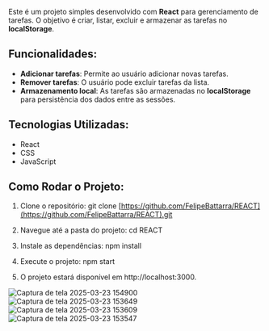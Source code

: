 Este é um projeto simples desenvolvido com **React** para gerenciamento de tarefas. O objetivo é criar, listar, excluir e armazenar as tarefas no **localStorage**.

## Funcionalidades:
- **Adicionar tarefas**: Permite ao usuário adicionar novas tarefas.
- **Remover tarefas**: O usuário pode excluir tarefas da lista.
- **Armazenamento local**: As tarefas são armazenadas no **localStorage** para persistência dos dados entre as sessões.

## Tecnologias Utilizadas:
- React
- CSS
- JavaScript

## Como Rodar o Projeto:
1. Clone o repositório:
   git clone [https://github.com/FelipeBattarra/REACT](https://github.com/FelipeBattarra/REACT).git

2. Navegue até a pasta do projeto:
   cd REACT

3. Instale as dependências:
   npm install

4. Execute o projeto:
  npm start

5. O projeto estará disponível em http://localhost:3000.

![Captura de tela 2025-03-23 154900](https://github.com/user-attachments/assets/7121623b-734e-482f-a66b-e0434cf027bc)
![Captura de tela 2025-03-23 153649](https://github.com/user-attachments/assets/81355a1f-b73b-4a11-b83c-a9cd999c204b)
![Captura de tela 2025-03-23 153609](https://github.com/user-attachments/assets/c4080080-dada-49af-ab03-974c3affabf7)
![Captura de tela 2025-03-23 153547](https://github.com/user-attachments/assets/69d904ac-c53f-4bdf-a118-8634a007d291)
